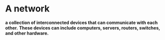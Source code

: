 # A network 
**a collection of interconnected devices that can communicate with each other.**
**These devices can include computers, servers, routers, switches, and other hardware.**
